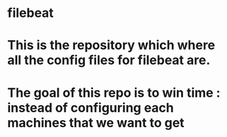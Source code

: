 # filebeat
# This is the repository which where all the config files for filebeat are. 
# The goal of this repo is to win time : instead of configuring each machines that we want to get 
